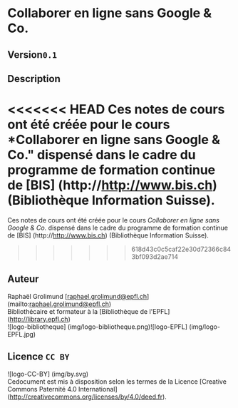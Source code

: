 # Collaborer en ligne sans Google & Co.

## Version`0.1`

## Description
<<<<<<< HEAD
Ces notes de cours ont été créée pour le cours *Collaborer en ligne sans Google & Co." dispensé dans le cadre du programme de formation continue de [BIS] (http://http://www.bis.ch) (Bibliothèque Information Suisse).   
=======
Ces notes de cours ont été créée pour le cours *Collaborer en ligne sans Google & Co.* dispensé dans le cadre du programme de formation continue de [BIS] (http://http://www.bis.ch) (Bibliothèque Information Suisse).   
>>>>>>> 618d43c0c5caf22e30d72366c843bf093d2ae714

## Auteur
Raphaël Grolimund [raphael.grolimund@epfl.ch] (mailto:raphael.grolimund@epfl.ch)   
Bibliothécaire et formateur à la [Bibliothèque de l'EPFL] (http://library.epfl.ch)   
![logo-bibliotheque] (img/logo-bibliotheque.png)![logo-EPFL] (img/logo-EPFL.jpg)   

## Licence `CC BY`
![logo-CC-BY] (img/by.svg)   
Cedocument est mis à disposition selon les termes de la Licence [Creative Commons Paternité 4.0 International] (http://creativecommons.org/licenses/by/4.0/deed.fr).   
